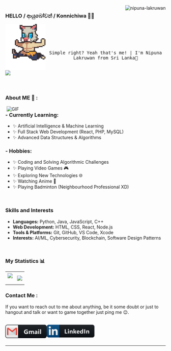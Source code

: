 <!-- Profile views counter -->
<div align="center">
  <img src="https://komarev.com/ghpvc/?username=nipuna-lakruwan&label=Profile%20views&color=blue&style=flat" alt="nipuna-lakruwan" align="right"/>
</div>

### HELLO / ආයුබෝවන් / Konnichiwa  👋🏻

<img src="https://github.com/Nipuna-Lakruwan/Nipuna-Lakruwan/blob/ed23960b63b13fde1ecca129e32dfcdf556bb2b6/assets/running-inosuke-hashibara.gif" align="left" width="25%"/>

<!-- Typing SVG animation
<div align="center">
  <a href="https://git.io/typing-svg">
    <img src="https://readme-typing-svg.herokuapp.com?font=Fira+Code&pause=1000&center=true&vCenter=true&width=435&lines=FULL+STACK+DEVELOPER;UX/UI+ENGINEER;YOUTUBER;PROGRAMMER" alt="Typing SVG">
  </a>
</div>  -->

<br>
<br>
<br>
<br>

<!-- About Me
<h2 align="center">About Me</h2>  -->
<div align='center'>
  <samp>
  <p> Simple right? Yeah that's me! | I'm Nipuna Lakruwan from Sri Lanka🤍</p> </br>
  </samp>
</div>

<!-- Divider -->
<img src="https://user-images.githubusercontent.com/73097560/115834477-dbab4500-a447-11eb-908a-139a6edaec5c.gif">

<!-- What I'm Working On
<h2 align="center">🚀 What I’m Working On</h2>
<ul>
  <li>Building awesome projects that bridge the gap between theory and practice.</li>
  <li>Exploring new technologies and frameworks to stay ahead in the tech world.</li>
  <li>Contributing to open-source projects and collaborating with the developer community.</li>
</ul> -->
</br>
</br>
</br>

### About ME 💬 :

<img hight="400" width="500" alt="GIF" align="right" src="https://github.com/Nipuna-Lakruwan/Nipuna-Lakruwan/blob/9bef70849f2f999b072e684b9e1463d58b6d181f/assets/inosuke.gif">

### - Currently Learning:
- ✨ Artificial Intelligence & Machine Learning
- ✨ Full Stack Web Development (React, PHP, MySQL)
- ✨ Advanced Data Structures & Algorithms

### - Hobbies:
- ✨ Coding and Solving Algorithmic Challenges
- ✨ Playing Video Games 🎮
- ✨ Exploring New Technologies 🌐
- ✨ Watching Anime 🎥
- ✨ Playing Badminton (Neighbourhood Professional XD)

</br>

<!-- Skills and Interests -->
### Skills and Interests
<ul>
  <li><strong>Languages:</strong> Python, Java, JavaScript, C++</li>
  <li><strong>Web Development:</strong> HTML, CSS, React, Node.js</li>
  <li><strong>Tools & Platforms:</strong> Git, GitHub, VS Code, Xcode</li>
  <li><strong>Interests:</strong> AI/ML, Cybersecurity, Blockchain, Software Design Patterns</li>
</ul>

</br>

### 

<!-- Currently Learning 
<h2 align="center">🌱 Currently Learning</h2>
<ul>
  <li>Advanced algorithms and data structures</li>
  <li>Full-stack development with MERN stack</li>
  <li>Cloud computing with AWS</li>
</ul> -->

<!-- Hobbies 
<h2 align="center">🎮 When I’m Not Coding</h2>
<ul>
  <li>Gaming: Always up for a challenge in the latest games.</li>
  <li>Movies & Series: Binging the newest releases and classic hits.</li>
  <li>Anime: Diving into captivating stories and stunning visuals.</li>
</ul> -->

<!-- Divider
<img src="https://user-images.githubusercontent.com/73097560/115834477-dbab4500-a447-11eb-908a-139a6edaec5c.gif">
<br><br>  -->

<!-- My Statistics -->
### My Statistics 📊 
<p align="center">
  <table align="center" style="border: none;">
    <tr style="border: none;">
      <td width="50%" align="center" style="border: none;">
        <img align="center" src="https://github-readme-stats.vercel.app/api?username=nipuna-lakruwan&theme=dark&hide_border=true&show_icons=true&count_private=true" />
        <br><br>
        <!-- <img src="https://github-readme-streak-stats.herokuapp.com/?user=nipuna-lakruwan&theme=omni&hide_border=true" align="center" /> -->
      </td>
      <td width="50%" align="center" style="border: none;">
        <img align="center" src="https://github-readme-stats.anuraghazra1.vercel.app/api/top-langs/?username=nipuna-lakruwan&theme=dark&hide_border=true&no-bg=true&no-frame=true&langs_count=10"/>
      </td>
    </tr>
  </table>
</p>

<!-- GitHub Trophies
<h2 align="center">🏆 GitHub Trophies</h2>
<div align="center">
  <img src="https://github-profile-trophy.vercel.app/?username=nipuna-lakruwan&theme=onedark&no-frame=true&margin-w=15&margin-h=15" alt="GitHub Trophies" />
</div>  -->


<!-- Snake animation 
<div align="center">
  <img src="https://github.com/1999AZZAR/1999AZZAR/blob/readme/resources/img/grid-snake.svg" alt="snake"/>
</div> -->


<!-- Latest Blog Posts 
<h2 align="center">📝 Latest Blog Posts</h2> -->
<!-- BLOG-POST-LIST:START -->
<!-- If you'd like to display recent blog posts from a platform like Medium or Dev.to, you can use GitHub Actions to automatically update this list. For now, you can manually add your latest blog posts here. -->
<!-- [Post Title 1](https://yourblog.com/post1)
- [Post Title 2](https://yourblog.com/post2)
- [Post Title 3](https://yourblog.com/post3) -->
<!-- BLOG-POST-LIST:END 
<br>-->

<!-- Featured Projects
<h2 align="center">✨ Featured Projects</h2>
<p align="center">
  <a href="https://github.com/nipuna-lakruwan/project1" target="_blank">
    <img src="https://github-readme-stats.vercel.app/api/pin/?username=nipuna-lakruwan&repo=project1&theme=omni&hide_border=true" alt="Project 1">
  </a>
  <a href="https://github.com/nipuna-lakruwan/project2" target="_blank">
    <img src="https://github-readme-stats.vercel.app/api/pin/?username=nipuna-lakruwan&repo=project2&theme=omni&hide_border=true" alt="Project 2">
  </a>
  <a href="https://github.com/nipuna-lakruwan/project3" target="_blank">
    <img src="https://github-readme-stats.vercel.app/api/pin/?username=nipuna-lakruwan&repo=project3&theme=omni&hide_border=true" alt="Project 3">
  </a>
</p>

<br> -->

<!-- Contact Me 
<h2 align="center">📬 Contact Me</h2>
<p align="center">
  <samp>
    <a href="mailto:senarath.lakruwan@gmail.com">Email</a> .
    <a href="https://www.linkedin.com/in/nipuna-lakruwan-6b740627a" target="_blank">LinkedIn</a> .
    <a href="https://twitter.com/nipuna_lakruwan" target="_blank">Twitter</a> .
    <a href="https://github.com/nipuna-lakruwan" target="_blank">GitHub</a>
  </samp>
</p>

<br> -->

### Contact Me :

<p>
If you want to reach out to me about anything, be it some doubt or just to hangout and talk or want to game together just ping me 😉.
</p>

</br>

<a href="mailto:senarath.lakruwan@gmail.com">
 <img align="left" alt="Gmail" width="130" hight="100" src="https://github.com/Nipuna-Lakruwan/Nipuna-Lakruwan/blob/06f6bba38c072aaae79e2dedcf59359afa70b1d0/assets/icons/gmail.png" />
</a>
<a href="https://www.linkedin.com/in/nipuna-lakruwan-6b740627a">
  <img align="left" alt="Linkedin" width="150" hight="100" src="https://github.com/Nipuna-Lakruwan/Nipuna-Lakruwan/blob/06f6bba38c072aaae79e2dedcf59359afa70b1d0/assets/icons/linkedin.png" />
</br>
</br>
</br>
</a>

*************